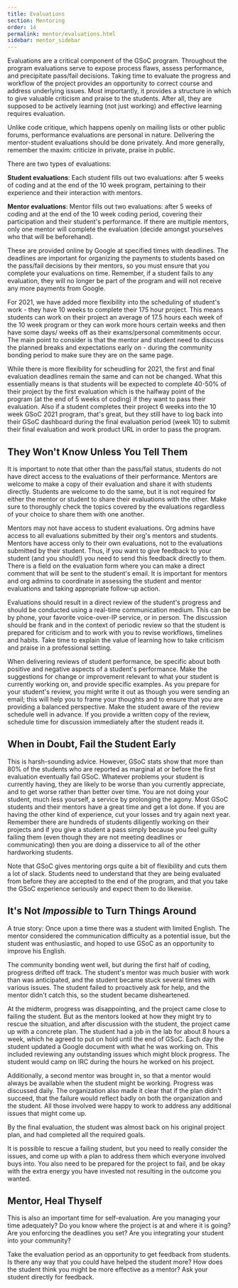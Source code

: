 ```yaml
---
title: Evaluations
section: Mentoring
order: 14
permalink: mentor/evaluations.html
sidebar: mentor_sidebar
---
```


Evaluations are a critical component of the GSoC program. Throughout the program evaluations serve to expose process flaws, assess performance, and precipitate pass/fail decisions. Taking time to evaluate the progress and workflow of the project provides an opportunity to correct course and address underlying issues. Most importantly, it provides a structure in which to give valuable criticism and praise to the students. After all, they are supposed to be actively learning (not just working) and effective learning requires evaluation.

Unlike code critique, which happens openly on mailing lists or other public forums, performance evaluations are personal in nature. Delivering the mentor-student evaluations should be done privately. And more generally, remember the maxim: criticize in private, praise in public.

There are two types of evaluations:

**Student evaluations**: Each student fills out two evaluations: after 5 weeks of coding and at the end of the 10 week program, pertaining to their experience and their interaction with mentors.

**Mentor evaluations**: Mentor fills out two evaluations: after 5 weeks of coding and at the end of the 10 week coding period, covering their participation and their student's performance. If there are multiple mentors, only one mentor will complete the evaluation (decide amongst yourselves who that will be beforehand).

These are provided online by Google at specified times with deadlines. The deadlines are important for organizing the payments to students based on the pass/fail decisions by their mentors, so you must ensure that you complete your evaluations on time. Remember, if a student fails to any evaluation, they will no longer be part of the program and will not receive any more payments from Google.

For 2021, we have added more flexibility into the scheduling of student's work - they have 10 weeks to complete their 175 hour project. This means students can work on their project an average of 17.5 hours each week of the 10 week program or they can work more hours certain weeks and then have some days/ weeks off as their exams/personal commitments occur. The main point to consider is that the mentor and student need to discuss the planned breaks and expectations early on - during the community bonding period to make sure they are on the same page. 

While there is more flexibility for scheudling for 2021, the first and final evaluation deadlines remain the same and can not be changed. What this essentially means is that students will be expected to complete 40-50% of their project by the first evaluation which is the halfway point of the program (at the end of 5 weeks of coding) if they want to pass their evaluation. Also if a student completes their project 6 weeks into the 10 week GSoC 2021 program, that's great, but they still have to log back into their GSoC dashboard during the final evaluation period (week 10) to submit their final evaluation and work product URL in order to pass the program.

## They Won't Know Unless You Tell Them

It is important to note that other than the pass/fail status, students do not have direct access to the evaluations of their performance. Mentors are welcome to make a copy of their evaluation and share it with students directly. Students are welcome to do the same, but it is not required for either the mentor or student to share their evaluations with the other. Make sure to thoroughly check the topics covered by the evaluations regardless of your choice to share them with one another.

Mentors may not have access to student evaluations. Org admins have access to all evaluations submitted by their org's mentors and students.  Mentors have access only to their own evaluations, not to the evaluations submitted by their student.  Thus, if you want to give feedback to your student (and you should!) you need to send this feedback directly to them. There is a field on the evaluation form where you can make a direct comment that will be sent to the student's email.  It is important for mentors and org admins to coordinate in assessing the student and mentor evaluations and taking appropriate follow-up action.

Evaluations should result in a direct review of the student's progress and should be conducted using a real-time communication medium. This can be by phone, your favorite voice-over-IP service, or in person. The discussion should be frank and in the context of periodic review so that the student is prepared for criticism and to work with you to revise workflows, timelines and habits. Take time to explain the value of learning how to take criticism and praise in a professional setting.

When delivering reviews of student performance, be specific about both positive and negative aspects of a student's performance. Make the suggestions for change or improvement relevant to what your student is currently working on, and provide specific examples. As you prepare for your student's review, you might write it out as though you were sending an email; this will help you to frame your thoughts and to ensure that you are providing a balanced perspective. Make the student aware of the review schedule well in advance. If you provide a written copy of the review, schedule time for discussion immediately after the student reads it.


## When in Doubt, Fail the Student Early

This is harsh-sounding advice. However, GSoC stats show that more than 80% of the students who are reported as marginal at or before the first evaluation eventually fail GSoC.  Whatever problems your student is currently having, they are likely to be worse than you currently appreciate, and to get worse rather than better over time.  You are not doing your student, much less yourself, a service by prolonging the agony.  Most GSoC students and their mentors have a great time and get a lot done.  If you are having the other kind of experience, cut your losses and try again next year. Remember there are hundreds of students diligently working on their projects and if you give a student a pass simply because you feel guilty failing them (even though they are not meeting deadlines or communicating) then you are doing a disservice to all of the other hardworking students.

Note that GSoC gives mentoring orgs quite a bit of flexibility and cuts them a lot of slack. Students need to understand that they are being evaluated from before they are accepted to the end of the program, and that you take the GSoC experience seriously and expect them to do likewise.


## It's Not *Impossible* to Turn Things Around

A true story: Once upon a time there was a student with limited English. The mentor considered the communication difficulty as a potential issue, but the student was enthusiastic, and hoped to use GSoC as an opportunity to improve his English.

The community bonding went well, but during the first half of coding, progress drifted off track. The student's mentor was much busier with work than was anticipated, and the student became stuck several times with various issues. The student failed to proactively ask for help, and the mentor didn't catch this, so the student became disheartened.

At the midterm, progress was disappointing, and the project came close to failing the student. But as the mentors looked at how they might try to rescue the situation, and after discussion with the student, the project came up with a concrete plan.  The student had a job in the lab for about 8 hours a week, which he agreed to put on hold until the end of GSoC. Each day the student updated a Google document with what he was working on. This included reviewing any outstanding issues which might block progress.  The student would camp on IRC during the hours he worked on his project.

Additionally, a second mentor was brought in, so that a mentor would always be available when the student might be working. Progress was discussed daily. The organization also made it clear that if the plan didn't succeed, that the failure would reflect badly on both the organization and the student. All those involved were happy to work to address any additional issues that might come up.

By the final evaluation, the student was almost back on his original project plan, and had completed all the required goals.

It is possible to rescue a failing student, but you need to really consider the issues, and come up with a plan to address them which everyone involved buys into. You also need to be prepared for the project to fail, and be okay with the extra energy you have invested not resulting in the outcome you wanted.


## Mentor, Heal Thyself

This is also an important time for self-evaluation. Are you managing your time adequately? Do you know where the project is at and where it is going? Are you enforcing the deadlines you set? Are you integrating your student into your community?

Take the evaluation period as an opportunity to get feedback from students. Is there any way that you could have helped the student more? How does the student think you might be more effective as a mentor? Ask your student directly for feedback.


